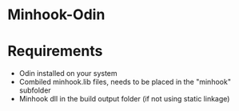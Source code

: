 # Minhook-Odin


# Requirements
- Odin installed on your system
- Combiled minhook.lib files, needs to be placed in the "minhook" subfolder
- Minhook dll in the build output folder (if not using static linkage)

